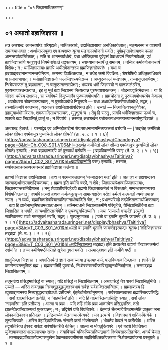 +++
title = "०१ जिज्ञासाधिकरणम्"

+++

## ०१ अथातो ब्रह्मजिज्ञासा ॥

तत्र अथशब्दः आनन्तर्यार्थः परिगृह्यते ; नाधिकारार्थः, ब्रह्मजिज्ञासाया अनधिकार्यत्वात् ; मङ्गलस्य च वाक्यार्थे समन्वयाभावात् ; अर्थान्तरप्रयुक्त एव ह्यथशब्दः श्रुत्या मङ्गलप्रयोजनो भवति ; पूर्वप्रकृतापेक्षायाश्च फलत आनन्तर्याव्यतिरेकात् । सति च आनन्तर्यार्थत्वे, यथा धर्मजिज्ञासा पूर्ववृत्तं वेदाध्ययनं नियमेनापेक्षते, एवं ब्रह्मजिज्ञासापि यत्पूर्ववृत्तं नियमेनापेक्षते तद्वक्तव्यम् । स्वाध्यायानन्तर्यं तु समानम् । नन्विह कर्मावबोधानन्तर्यं विशेषः ; न ; धर्मजिज्ञासायाः प्रागपि अधीतवेदान्तस्य ब्रह्मजिज्ञासोपपत्तेः । यथा च हृदयाद्यवदानानामानन्तर्यनियमः, क्रमस्य विवक्षितत्वात् , न तथेह क्रमो विवक्षितः ; शेषशेषित्वे अधिकृताधिकारे वा प्रमाणाभावात् । धर्मब्रह्मजिज्ञासयोः फलजिज्ञास्यभेदाच्च । अभ्युदयफलं धर्मज्ञानम् , तच्चानुष्ठानापेक्षम् ; निःश्रेयसफलं तु ब्रह्मज्ञानम् , न चानुष्ठानान्तरापेक्षम् ; भव्यश्च धर्मो जिज्ञास्यो न ज्ञानकालेऽस्ति, पुरुषव्यापारतन्त्रत्वात् ; इह तु भूतं ब्रह्म जिज्ञास्यं नित्यत्वान्न पुरुषव्यापारतन्त्रम् । चोदनाप्रवृत्तिभेदाच्च । या हि चोदना धर्मस्य लक्षणम् , सा स्वविषये नियुञ्जानैव पुरुषमवबोधयति । ब्रह्मचोदना तु पुरुषमवबोधयत्येव केवलम् , अवबोधस्य चोदनाजन्यत्वात् , न पुरुषोऽवबोधे नियुज्यते — यथा अक्षार्थसन्निकर्षेणार्थावबोधे, तद्वत् । तस्मात्किमपि वक्तव्यम् , यदनन्तरं ब्रह्मजिज्ञासोपदिश्यत इति । उच्यते — नित्यानित्यवस्तुविवेकः, इहामुत्रार्थभोगविरागः, शमदमादिसाधनसम्पत् , मुमुक्षुत्वं च । तेषु हि सत्सु , प्रागपि धर्मजिज्ञासाया ऊर्ध्वं च, शक्यते ब्रह्म जिज्ञासितुं ज्ञातुं च ; न विपर्यये । तस्मात् अथशब्देन यथोक्तसाधनसम्पत्त्यानन्तर्यमुपदिश्यते ॥

अतःशब्दः हेत्वर्थः । यस्माद्वेद एव अग्निहोत्रादीनां श्रेयःसाधनानामनित्यफलतां दर्शयति — [‘तद्यथेह कर्मचितो लोकः क्षीयत एवमेवामुत्र पुण्यचितो लोकः क्षीयते’ (छा. उ. ८ । १ । ६)](https://advaitasharada.sringeri.net/display/bhashya/Chandogya?page=8&id=Ch_C08_S01_V06&hl=तद्यथेह कर्मचितो लोकः क्षीयत एवमेवामुत्र पुण्यचितो लोकः क्षीयते) इत्यादिः ; तथा ब्रह्मज्ञानादपि परं पुरुषार्थं दर्शयति — [‘ब्रह्मविदाप्नोति परम्’ (तै. उ. २ । १ । १)](https://advaitasharada.sringeri.net/display/bhashya/Taitiriya?page=2&id=T_C02_S01_V01&hl=ब्रह्मविदाप्नोति परम्) इत्यादिः ; तस्मात् यथोक्तसाधनसम्पत्त्यनन्तरं ब्रह्मजिज्ञासा कर्तव्या ॥

ब्रह्मणो जिज्ञासा ब्रह्मजिज्ञासा । ब्रह्म च वक्ष्यमाणलक्षणम् ‘जन्माद्यस्य यतः’ इति । अत एव न ब्रह्मशब्दस्य जात्याद्यर्थान्तरमाशङ्कितव्यम् । ब्रह्मण इति कर्मणि षष्ठी, न शेषे ; जिज्ञास्यापेक्षत्वाज्जिज्ञासायाः, जिज्ञास्यान्तरानिर्देशाच्च । ननु शेषषष्ठीपरिग्रहेऽपि ब्रह्मणो जिज्ञासाकर्मत्वं न विरुध्यते, सम्बन्धसामान्यस्य विशेषनिष्ठत्वात् ; एवमपि प्रत्यक्षं ब्रह्मणः कर्मत्वमुत्सृज्य सामान्यद्वारेण परोक्षं कर्मत्वं कल्पयतो व्यर्थः प्रयासः स्यात् । न व्यर्थः, ब्रह्माश्रिताशेषविचारप्रतिज्ञानार्थत्वादिति चेत् , न ; प्रधानपरिग्रहे तदपेक्षितानामर्थाक्षिप्तत्वात् । ब्रह्म हि ज्ञानेनाप्तुमिष्टतमत्वात्प्रधानम् । तस्मिन्प्रधाने जिज्ञासाकर्मणि परिगृहीते, यैर्जिज्ञासितैर्विना ब्रह्म जिज्ञासितं न भवति, तान्यर्थाक्षिप्तान्येवेति न पृथक्सूत्रयितव्यानि । यथा ‘राजासौ गच्छति’ इत्युक्ते सपरिवारस्य राज्ञो गमनमुक्तं भवति, तद्वत् । श्रुत्यनुगमाच्च । [‘यतो वा इमानि भूतानि जायन्ते’ (तै. उ. ३ । १ । १)](https://advaitasharada.sringeri.net/display/bhashya/Taitiriya?page=3&id=T_C03_S01_V01&hl=यतो वा इमानि भूतानि जायन्ते)इत्याद्याः श्रुतयः [‘तद्विजिज्ञासस्व तद्ब्रह्म’ (तै. उ. ३ । १ । १)](https://advaitasharada.sringeri.net/display/bhashya/Taitiriya?page=3&id=T_C03_S01_V01&hl=तद्विजिज्ञासस्व तद्ब्रह्म) इति प्रत्यक्षमेव ब्रह्मणो जिज्ञासाकर्मत्वं दर्शयन्ति । तच्च कर्मणिषष्ठीपरिग्रहे सूत्रेणानुगतं भवति । तस्माद्ब्रह्मण इति कर्मणि षष्ठी ॥

ज्ञातुमिच्छा जिज्ञासा । अवगतिपर्यन्तं ज्ञानं सन्वाच्याया इच्छायाः कर्म, फलविषयत्वादिच्छायाः । ज्ञानेन हि प्रमाणेनावगन्तुमिष्टं ब्रह्म । ब्रह्मावगतिर्हि पुरुषार्थः, निःशेषसंसारबीजाविद्याद्यनर्थनिबर्हणात् । तस्माद्ब्रह्म जिज्ञासितव्यम् ॥

तत्पुनर्ब्रह्म प्रसिद्धमप्रसिद्धं वा स्यात् ; यदि प्रसिद्धं न जिज्ञासितव्यम् । अथाप्रसिद्धं नैव शक्यं जिज्ञासितुमिति । उच्यते — अस्ति तावद्ब्रह्म नित्यशुद्धबुद्धमुक्तस्वभावं सर्वज्ञं सर्वशक्तिसमन्वितम् । ब्रह्मशब्दस्य हि व्युत्पाद्यमानस्य नित्यशुद्धत्वादयोऽर्थाः प्रतीयन्ते, बृंहतेर्धातोरर्थानुगमात् । सर्वस्यात्मत्वाच्च ब्रह्मास्तित्वप्रसिद्धिः । सर्वो ह्यात्मास्तित्वं प्रत्येति, न ‘नाहमस्मि’ इति । यदि हि नात्मास्तित्वप्रसिद्धिः स्यात् , सर्वो लोकः ‘नाहमस्मि’ इति प्रतीयात् । आत्मा च ब्रह्म । यदि तर्हि लोके ब्रह्म आत्मत्वेन प्रसिद्धमस्ति, ततो ज्ञातमेवेत्यजिज्ञास्यत्वं पुनरापन्नम् ; न ; तद्विशेषं प्रति विप्रतिपत्तेः । देहमात्रं चैतन्यविशिष्टमात्मेति प्राकृता जना लोकायतिकाश्च प्रतिपन्नाः । इन्द्रियाण्येव चेतनान्यात्मेत्यपरे । मन इत्यन्ये । विज्ञानमात्रं क्षणिकमित्येके । शून्यमित्यपरे । अस्ति देहादिव्यतिरिक्तः संसारी कर्ता भोक्तेत्यपरे । भोक्तैव केवलं न कर्तेत्येके । अस्ति तद्व्यतिरिक्त ईश्वरः सर्वज्ञः सर्वशक्तिरिति केचित् । आत्मा स भोक्तुरित्यपरे । एवं बहवो विप्रतिपन्ना युक्तिवाक्यतदाभाससमाश्रयाः सन्तः । तत्राविचार्य यत्किञ्चित्प्रतिपद्यमानो निःश्रेयसात्प्रतिहन्येत, अनर्थं चेयात् । तस्माद्ब्रह्मजिज्ञासोपन्यासमुखेन वेदान्तवाक्यमीमांसा तदविरोधितर्कोपकरणा निःश्रेयसप्रयोजना प्रस्तूयते ॥ १ ॥
